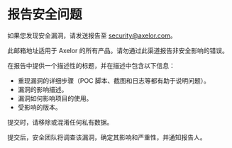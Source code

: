 # 报告安全问题

如果您发现安全漏洞，请发送报告至 [security@axelor.com](mailto:security@axelor.com)。

此邮箱地址适用于 Axelor 的所有产品。请勿通过此渠道报告非安全影响的错误。

在报告中提供一个描述性的标题，并在描述中包含以下信息：
- 重现漏洞的详细步骤（POC 脚本、截图和日志等都有助于说明问题）。
- 漏洞的影响描述。
- 漏洞如何影响项目的使用。
- 受影响的版本。

提交时，请移除或混淆任何私有数据。

提交后，安全团队将调查该漏洞，确定其影响和严重性，并通知报告人。
